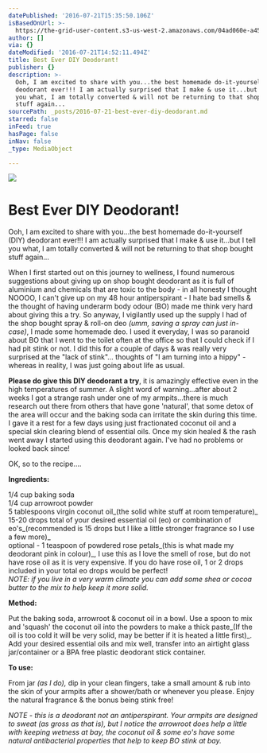 ```yaml
---
datePublished: '2016-07-21T15:35:50.106Z'
isBasedOnUrl: >-
  https://the-grid-user-content.s3-us-west-2.amazonaws.com/04ad060e-a45c-43b9-87fd-8ada2c24251d.jpg
author: []
via: {}
dateModified: '2016-07-21T14:52:11.494Z'
title: Best Ever DIY Deodorant!
publisher: {}
description: >-
  Ooh, I am excited to share with you...the best homemade do-it-yourself (DIY)
  deodorant ever!!! I am actually surprised that I make & use it...but I tell
  you what, I am totally converted & will not be returning to that shop bought
  stuff again...
sourcePath: _posts/2016-07-21-best-ever-diy-deodorant.md
starred: false
inFeed: true
hasPage: false
inNav: false
_type: MediaObject

---
```

![](https://the-grid-user-content.s3-us-west-2.amazonaws.com/4e0820f7-ea78-4e6b-805c-b6e0b0220094.jpg)

# Best Ever DIY Deodorant!

Ooh, I am excited to share with you...the best homemade do-it-yourself (DIY) deodorant ever!!! I am actually surprised that I make & use it...but I tell you what, I am totally converted & will not be returning to that shop bought stuff again...

When I first started out on this journey to wellness, I found numerous suggestions about giving up on shop bought deodorant as it is full of aluminium and chemicals that are toxic to the body - in all honesty I thought NOOOO, I can't give up on my 48 hour antiperspirant - I hate bad smells & the thought of having underarm body odour (BO) made me think very hard about giving this a try. So anyway, I vigilantly used up the supply I had of the shop bought spray & roll-on deo _(umm, saving a spray can just in-case)_, I made some homemade deo. I used it everyday, I was so paranoid about BO that I went to the toilet often at the office so that I could check if I had pit stink or not. I did this for a couple of days & was really very surprised at the "lack of stink"... thoughts of "I am turning into a hippy" - whereas in reality, I was just going about life as usual.

**Please do give this DIY deodorant a try**, it is amazingly effective even in the high temperatures of summer. A slight word of warning...after about 2 weeks I got a strange rash under one of my armpits...there is much research out there from others that have gone 'natural', that some detox of the area will occur and the baking soda can irritate the skin during this time. I gave it a rest for a few days using just fractionated coconut oil and a special skin clearing blend of essential oils. Once my skin healed & the rash went away I started using this deodorant again. I've had no problems or looked back since!

OK, so to the recipe....

**Ingredients:**

1/4 cup baking soda  
1/4 cup arrowroot powder  
5 tablespoons virgin coconut oil_(the solid white stuff at room temperature)_  
15-20 drops total of your desired essential oil (eo) or combination of eo's_(recommended is 15 drops but I like a little stronger fragrance so I use a few more)_  
optional - 1 teaspoon of powdered rose petals_(this is what made my deodorant pink in colour)_, I use this as I love the smell of rose, but do not have rose oil as it is very expensive. If you do have rose oil, 1 or 2 drops included in your total eo drops would be perfect!  
_NOTE: if you live in a very warm climate you can add some shea or cocoa butter to the mix to help keep it more solid._

**Method:**

Put the baking soda, arrowroot & coconut oil in a bowl. Use a spoon to mix and 'squash' the coconut oil into the powders to make a thick paste_(If the oil is too cold it will be very solid, may be better if it is heated a little first)_. Add your desired essential oils and mix well, transfer into an airtight glass jar/container or a BPA free plastic deodorant stick container.

**To use:**

From jar _(as I do),_ dip in your clean fingers, take a small amount & rub into the skin of your armpits after a shower/bath or whenever you please. Enjoy the natural fragrance & the bonus being stink free!

_NOTE - this is a deodorant not an antiperspirant. Your armpits are designed to sweat (as gross as that is), but I notice the arrowroot does help a little with keeping wetness at bay, the coconut oil & some eo's have some natural antibacterial properties that help to keep BO stink at bay._